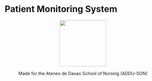 # Patient Monitoring System

<p align="center"> <img src="https://user-images.githubusercontent.com/103469969/209050078-d8483086-c632-48ec-a8b6-ccaf9ef361bb.png" style="width: 150px; height: 150px"> </p>

<p style="text-align: center"> Made for the Ateneo de Davao School of Nursing (ADDU-SON) </p>

